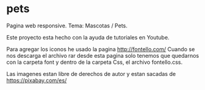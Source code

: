 # pets
Pagina web responsive. Tema: Mascotas / Pets.

Este proyecto esta hecho con la ayuda de tutoriales en Youtube.

Para agregar los iconos he usado la pagina http://fontello.com/
Cuando se nos descarga el archivo rar desde esta pagina solo tenemos que quedarnos con la carpeta font y dentro de la carpeta Css,
el archivo fontello.css.

Las imagenes estan libre de derechos de autor y estan sacadas de https://pixabay.com/es/
